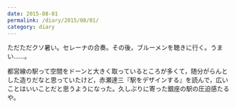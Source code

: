 ```yaml
---
date: 2015-08-01
permalink: /diary/2015/08/01/
category: diary
---
```


ただただクソ暑い。セレーナの合奏。その後，ブルーメンを聴きに行く。うまい……。

都営線の駅って空間をドーンと大きく取っているところが多くて，随分がらんとした造りだなと思っていたけど，赤瀬達三『駅をデザインする』を読んで，広いことはいいことだと思うようになった。久しぶりに寄った銀座の駅の圧迫感たるや。